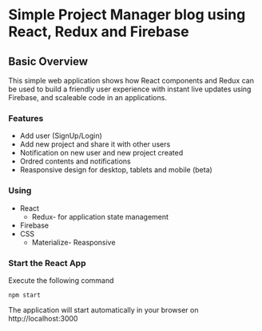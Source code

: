 # Simple Project Manager blog using React, Redux and Firebase


## Basic Overview ##

This simple web application shows how React components and Redux can be used to build a friendly user experience with instant live updates using Firebase, and scaleable code in an applications.

### Features ###

* Add user (SignUp/Login)
* Add new project and share it with other users
* Notification on new user and new project created
* Ordred contents and notifications 
* Reasponsive design for desktop, tablets and mobile (beta)

### Using ###

* React
  - Redux- for application state management
* Firebase
* CSS
  - Materialize- Reasponsive
  
  
### Start the React App ###

Execute the following command

```
npm start
```

The application will start automatically in your browser on http://localhost:3000 
